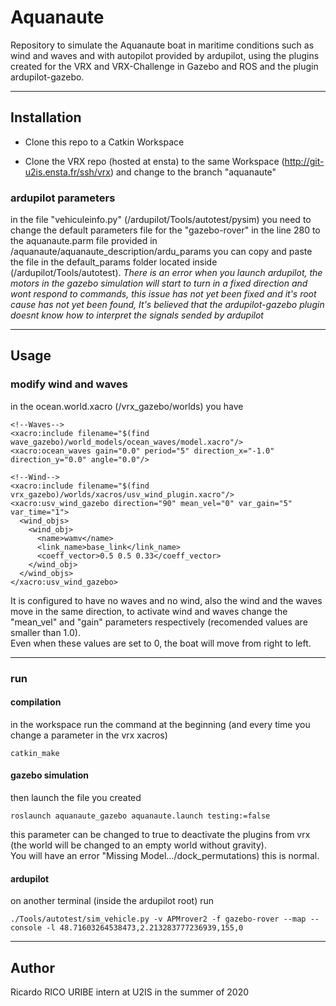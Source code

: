 # Aquanaute

Repository to simulate the Aquanaute boat in maritime conditions such as wind and waves and with autopilot provided by ardupilot, using the plugins created for the VRX and VRX-Challenge in Gazebo and ROS and the plugin ardupilot-gazebo.

---

## Installation

* Clone this repo to a Catkin Workspace

* Clone the VRX repo (hosted at ensta) to the same Workspace (<http://git-u2is.ensta.fr/ssh/vrx>) and change to the branch "aquanaute"

### ardupilot parameters

in the file "vehiculeinfo.py" (/ardupilot/Tools/autotest/pysim) you need to change the default parameters file for the "gazebo-rover" in the line 280 to the aquanaute.parm file provided in /aquanaute/aquanaute_description/ardu_params you can copy and paste the file in the default_params folder located inside (/ardupilot/Tools/autotest).
*There is an error when you launch ardupilot, the motors in the gazebo simulation will start to turn in a fixed direction and wont respond to commands, this issue has not yet been fixed and it's root cause has not yet been found, It's believed that the ardupilot-gazebo plugin doesnt know how to interpret the signals sended by ardupilot*

---

## Usage

### modify wind and waves

in the ocean.world.xacro (/vrx_gazebo/worlds) you have

    <!--Waves-->
    <xacro:include filename="$(find wave_gazebo)/world_models/ocean_waves/model.xacro"/>
    <xacro:ocean_waves gain="0.0" period="5" direction_x="-1.0" direction_y="0.0" angle="0.0"/>

    <!--Wind-->
    <xacro:include filename="$(find vrx_gazebo)/worlds/xacros/usv_wind_plugin.xacro"/>
    <xacro:usv_wind_gazebo direction="90" mean_vel="0" var_gain="5" var_time="1">
      <wind_objs>
        <wind_obj>
          <name>wamv</name>
          <link_name>base_link</link_name>
          <coeff_vector>0.5 0.5 0.33</coeff_vector>
        </wind_obj>
      </wind_objs>
    </xacro:usv_wind_gazebo>

It is configured to have no waves and no wind, also the wind and the waves move in the same direction, to activate wind and waves change the "mean_vel" and "gain" parameters respectively (recomended values are smaller than 1.0).  
Even when these values are set to 0, the boat will move from right to left.

---

### run

#### compilation

in the workspace run the command at the beginning (and every time you change a parameter in the vrx xacros)

    catkin_make

#### gazebo simulation

then launch the file you created

    roslaunch aquanaute_gazebo aquanaute.launch testing:=false

this parameter can be changed to true to deactivate the plugins from vrx (the world will be changed to an empty world without gravity).  
You will have an error "Missing Model.../dock_permutations) this is normal.

#### ardupilot

on another terminal (inside the ardupilot root) run

    ./Tools/autotest/sim_vehicle.py -v APMrover2 -f gazebo-rover --map --console -l 48.71603264538473,2.213283777236939,155,0 

---

## Author

Ricardo RICO URIBE intern at U2IS in the summer of 2020
